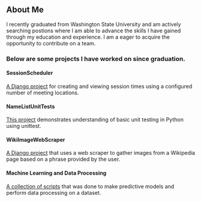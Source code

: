 ## About Me
I recently graduated from Washington State University and am actively searching postions where I am able to advance the skills I have gained through my education and experience. I am a eager to acquire the opportunity to contribute on a team. 
### Below are some projects I have worked on since graduation.

#### SessionScheduler
[A Django project](https://github.com/Josh-Sweet/SessionScheduler) for creating and viewing session times using a configured number of meeting locations.
#### NameListUnitTests
[This project](https://github.com/Josh-Sweet/NameListUnitTests) demonstrates understanding of basic unit testing in Python using unittest.
#### WikiImageWebScraper 
[A Django project](https://github.com/Josh-Sweet/WikiImageWebScraper) that uses a web scraper to gather images from a Wikipedia page based on a phrase provided by the user.

#### Machine Learning and Data Processing
[A collection of scripts](https://github.com/Josh-Sweet/DataProcessing) that was done to make predictive models and perform data processing on a dataset.